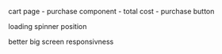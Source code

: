 cart page - purchase component - total cost - purchase button

loading spinner position

better big screen responsivness
